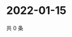 # 2022-01-15

共 0 条

<!-- BEGIN WEIBO -->
<!-- 最后更新时间 Sat Jan 15 2022 10:01:48 GMT+0800 (China Standard Time) -->

<!-- END WEIBO -->
